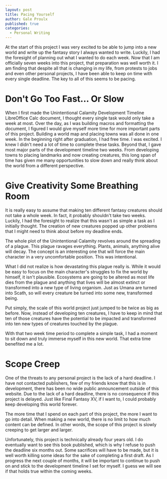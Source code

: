 ```yaml
---
layout: post
title: Pacing Yourself
author: Gale Proulx
published: true
categories:
  - Personal Writing
---
```


At the start of this project I was very excited to be able to jump into a new world and write up the fantasy story I always wanted to write. Luckily, I had the foresight of planning out what I wanted to do each week. Now that I am officially seven weeks into this project, that preparation was well worth it. I am finding that despite all that is changing in my life, from protests to jobs and even other personal projects, I have been able to keep on time with every single deadline. The key to all of this seems to be pacing.

# Don't Go Too Fast... Or Slow

When I first made the Unintentional Calamity Development Timeline LibreOffice Calc document, I thought every single task would only take a week at most. Over the day, as I was building macros and formatting the document, I figured I would give myself more time for more important parts of this project. Building a world map and placing towns was all done in one week. In the beginning right after graduation, I had free time. I was excited. I knew I didn't need a lot of time to complete these tasks. Beyond that, I gave most major parts of the development timeline two weeks. From developing towns to placing landmarks and now creating creatures, this long span of time has given me many opportunities to slow down and really think about the world from a different perspective.

# Give Creativity Some Breathing Room

It is really easy to assume that making ten different fantasy creatures should not take a whole week. In fact, it probably shouldn't take two weeks. Luckily, I had the foresight to realize that this wasn't as simple a task as I initially thought. The creation of new creatures popped up other problems that I might need to think about before my deadline ends.

The whole plot of the Unintentional Calamity revolves around the spreading of a plague. This plague ravages everything. Plants, animals, anything alive will decay. The concept is an interesting one that will force the main character in a very uncomfortable position. This was intentional.

What I did not realize is how devastating this plague really is. While it would be easy to focus on the main character's struggles to fix the world by himself, it isn't plausible. Ecosystems are going to be altered as most life dies from the plague and anything that lives will be almost extinct or transformed into a new type of living organism. Just as Umana are turned into Scath, so will every creature be turned into some new, transformed being.

Put simply, the scale of this world project just jumped to be twice as big as before. Now, instead of developing ten creatures, I have to keep in mind that ten of those creatures have the potential to be impacted and transformed into ten new types of creatures touched by the plague.

With that two week time period to complete a simple task, I had a moment to sit down and truly immerse myself in this new world. That extra time benefited me a lot.

# Scope Creep

One of the threats to any personal project is the lack of a hard deadline. I have not contacted publishers, few of my friends know that this is in development, there has been no wide public announcement outside of this website. Due to the lack of a hard deadline, there is no consequence if this project is delayed. Just like Final Fantasy XV, if I want to, I could probably keep developing this world forever.

The more time that I spend on each part of this project, the more I want to go into detail. When making a new world, there is no limit to how much content can be defined. In other words, the scope of this project is slowly creeping to get larger and larger.

Unfortunately, this project is technically already four years old. I do eventually want to see this book published, which is why I refuse to push the deadline six months out. Some sacrifices will have to be made, but it is well worth killing some ideas for the sake of completing a first draft. As I progress the next couple of months, it will be important to continue to push on and stick to the development timeline I set for myself. I guess we will see if that holds true within the coming weeks.
